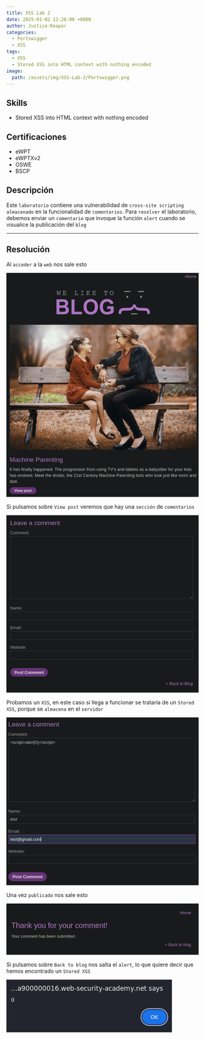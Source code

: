 ```yaml
---
title: XSS Lab 2
date: 2025-01-02 12:26:00 +0800
author: Justice-Reaper
categories:
  - Portswigger
  - XSS
tags:
  - XSS
  - Stored XSS into HTML context with nothing encoded
image:
  path: /assets/img/XSS-Lab-2/Portswigger.png
---
```


## Skills

- Stored XSS into HTML context with nothing encoded

## Certificaciones

- eWPT
- eWPTXv2
- OSWE
- BSCP
  
## Descripción

Este `laboratorio` contiene una vulnerabilidad de `cross-site scripting almacenado` en la funcionalidad de `comentarios`. Para `resolver` el laboratorio, debemos enviar un `comentario` que invoque la función `alert` cuando se visualice la publicación del `blog`

---
## Resolución

Al `acceder` a la `web` nos sale esto

![](/assets/img/XSS-Lab-2/image_1.png)

Si pulsamos sobre `View post` veremos que hay una `sección` de `comentarios`

![](/assets/img/XSS-Lab-2/image_2.png)

Probamos un `XSS`, en este caso si llega a funcionar se trataría de un `Stored XSS`, porque se `almacena` en el `servidor`

![](/assets/img/XSS-Lab-2/image_3.png)

Una vez `publicado` nos sale esto

![](/assets/img/XSS-Lab-2/image_4.png)

Si pulsamos sobre `Back to blog` nos salta el `alert`, lo que quiere decir que hemos encontrado un `Stored XSS`

![](/assets/img/XSS-Lab-2/image_5.png)
